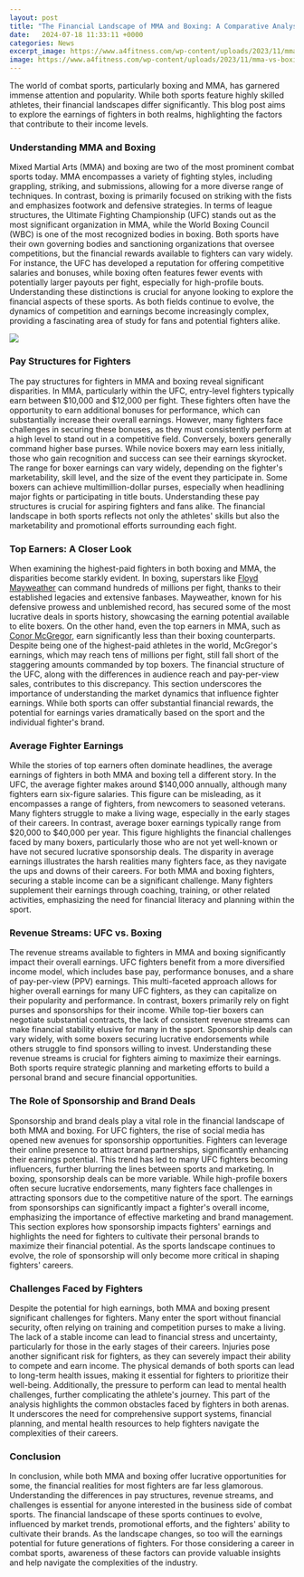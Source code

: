 ```yaml
---
layout: post
title: "The Financial Landscape of MMA and Boxing: A Comparative Analysis"
date:   2024-07-18 11:33:11 +0000
categories: News
excerpt_image: https://www.a4fitness.com/wp-content/uploads/2023/11/mma-vs-boxing-a-comparative-analysis-of-participation-numbers.webp
image: https://www.a4fitness.com/wp-content/uploads/2023/11/mma-vs-boxing-a-comparative-analysis-of-participation-numbers.webp
---
```


The world of combat sports, particularly boxing and MMA, has garnered immense attention and popularity. While both sports feature highly skilled athletes, their financial landscapes differ significantly. This blog post aims to explore the earnings of fighters in both realms, highlighting the factors that contribute to their income levels.
### Understanding MMA and Boxing
Mixed Martial Arts (MMA) and boxing are two of the most prominent combat sports today. MMA encompasses a variety of fighting styles, including grappling, striking, and submissions, allowing for a more diverse range of techniques. In contrast, boxing is primarily focused on striking with the fists and emphasizes footwork and defensive strategies. 
In terms of league structures, the Ultimate Fighting Championship (UFC) stands out as the most significant organization in MMA, while the World Boxing Council (WBC) is one of the most recognized bodies in boxing. Both sports have their own governing bodies and sanctioning organizations that oversee competitions, but the financial rewards available to fighters can vary widely. For instance, the UFC has developed a reputation for offering competitive salaries and bonuses, while boxing often features fewer events with potentially larger payouts per fight, especially for high-profile bouts. 
Understanding these distinctions is crucial for anyone looking to explore the financial aspects of these sports. As both fields continue to evolve, the dynamics of competition and earnings become increasingly complex, providing a fascinating area of study for fans and potential fighters alike.

![](https://www.a4fitness.com/wp-content/uploads/2023/11/mma-vs-boxing-a-comparative-analysis-of-participation-numbers.webp)
### Pay Structures for Fighters
The pay structures for fighters in MMA and boxing reveal significant disparities. In MMA, particularly within the UFC, entry-level fighters typically earn between $10,000 and $12,000 per fight. These fighters often have the opportunity to earn additional bonuses for performance, which can substantially increase their overall earnings. However, many fighters face challenges in securing these bonuses, as they must consistently perform at a high level to stand out in a competitive field.
Conversely, boxers generally command higher base purses. While novice boxers may earn less initially, those who gain recognition and success can see their earnings skyrocket. The range for boxer earnings can vary widely, depending on the fighter's marketability, skill level, and the size of the event they participate in. Some boxers can achieve multimillion-dollar purses, especially when headlining major fights or participating in title bouts.
Understanding these pay structures is crucial for aspiring fighters and fans alike. The financial landscape in both sports reflects not only the athletes' skills but also the marketability and promotional efforts surrounding each fight.
### Top Earners: A Closer Look
When examining the highest-paid fighters in both boxing and MMA, the disparities become starkly evident. In boxing, superstars like [Floyd Mayweather](https://us.edu.vn/en/Floyd_Mayweather_Jr.) can command hundreds of millions per fight, thanks to their established legacies and extensive fanbases. Mayweather, known for his defensive prowess and unblemished record, has secured some of the most lucrative deals in sports history, showcasing the earning potential available to elite boxers.
On the other hand, even the top earners in MMA, such as [Conor McGregor](https://us.edu.vn/en/Conor_McGregor), earn significantly less than their boxing counterparts. Despite being one of the highest-paid athletes in the world, McGregor's earnings, which may reach tens of millions per fight, still fall short of the staggering amounts commanded by top boxers. The financial structure of the UFC, along with the differences in audience reach and pay-per-view sales, contributes to this discrepancy.
This section underscores the importance of understanding the market dynamics that influence fighter earnings. While both sports can offer substantial financial rewards, the potential for earnings varies dramatically based on the sport and the individual fighter's brand.
### Average Fighter Earnings
While the stories of top earners often dominate headlines, the average earnings of fighters in both MMA and boxing tell a different story. In the UFC, the average fighter makes around $140,000 annually, although many fighters earn six-figure salaries. This figure can be misleading, as it encompasses a range of fighters, from newcomers to seasoned veterans. Many fighters struggle to make a living wage, especially in the early stages of their careers.
In contrast, average boxer earnings typically range from $20,000 to $40,000 per year. This figure highlights the financial challenges faced by many boxers, particularly those who are not yet well-known or have not secured lucrative sponsorship deals. The disparity in average earnings illustrates the harsh realities many fighters face, as they navigate the ups and downs of their careers.
For both MMA and boxing fighters, securing a stable income can be a significant challenge. Many fighters supplement their earnings through coaching, training, or other related activities, emphasizing the need for financial literacy and planning within the sport.
### Revenue Streams: UFC vs. Boxing
The revenue streams available to fighters in MMA and boxing significantly impact their overall earnings. UFC fighters benefit from a more diversified income model, which includes base pay, performance bonuses, and a share of pay-per-view (PPV) earnings. This multi-faceted approach allows for higher overall earnings for many UFC fighters, as they can capitalize on their popularity and performance.
In contrast, boxers primarily rely on fight purses and sponsorships for their income. While top-tier boxers can negotiate substantial contracts, the lack of consistent revenue streams can make financial stability elusive for many in the sport. Sponsorship deals can vary widely, with some boxers securing lucrative endorsements while others struggle to find sponsors willing to invest. 
Understanding these revenue streams is crucial for fighters aiming to maximize their earnings. Both sports require strategic planning and marketing efforts to build a personal brand and secure financial opportunities.
### The Role of Sponsorship and Brand Deals
Sponsorship and brand deals play a vital role in the financial landscape of both MMA and boxing. For UFC fighters, the rise of social media has opened new avenues for sponsorship opportunities. Fighters can leverage their online presence to attract brand partnerships, significantly enhancing their earnings potential. This trend has led to many UFC fighters becoming influencers, further blurring the lines between sports and marketing.
In boxing, sponsorship deals can be more variable. While high-profile boxers often secure lucrative endorsements, many fighters face challenges in attracting sponsors due to the competitive nature of the sport. The earnings from sponsorships can significantly impact a fighter's overall income, emphasizing the importance of effective marketing and brand management.
This section explores how sponsorship impacts fighters' earnings and highlights the need for fighters to cultivate their personal brands to maximize their financial potential. As the sports landscape continues to evolve, the role of sponsorship will only become more critical in shaping fighters' careers.
### Challenges Faced by Fighters
Despite the potential for high earnings, both MMA and boxing present significant challenges for fighters. Many enter the sport without financial security, often relying on training and competition purses to make a living. The lack of a stable income can lead to financial stress and uncertainty, particularly for those in the early stages of their careers.
Injuries pose another significant risk for fighters, as they can severely impact their ability to compete and earn income. The physical demands of both sports can lead to long-term health issues, making it essential for fighters to prioritize their well-being. Additionally, the pressure to perform can lead to mental health challenges, further complicating the athlete's journey.
This part of the analysis highlights the common obstacles faced by fighters in both arenas. It underscores the need for comprehensive support systems, financial planning, and mental health resources to help fighters navigate the complexities of their careers.
### Conclusion
In conclusion, while both MMA and boxing offer lucrative opportunities for some, the financial realities for most fighters are far less glamorous. Understanding the differences in pay structures, revenue streams, and challenges is essential for anyone interested in the business side of combat sports. 
The financial landscape of these sports continues to evolve, influenced by market trends, promotional efforts, and the fighters' ability to cultivate their brands. As the landscape changes, so too will the earnings potential for future generations of fighters. For those considering a career in combat sports, awareness of these factors can provide valuable insights and help navigate the complexities of the industry.